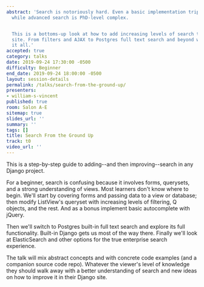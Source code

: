 ```yaml
---
abstract: 'Search is notoriously hard. Even a basic implementation trips up many beginners
  while advanced search is PhD-level complex.


  This is a bottoms-up look at how to add increasing levels of search to any Django
  site. From filters and AJAX to Postgres full text search and beyond we''ll cover
  it all.'
accepted: true
category: talks
date: 2019-09-24 17:30:00 -0500
difficulty: Beginner
end_date: 2019-09-24 18:00:00 -0500
layout: session-details
permalink: /talks/search-from-the-ground-up/
presenters:
- william-s-vincent
published: true
room: Salon A-E
sitemap: true
slides_url: ''
summary: ''
tags: []
title: Search From the Ground Up
track: t0
video_url: ''
---
```


This is a step-by-step guide to adding--and then improving--search in any Django project.

For a beginner, search is confusing because it involves forms, querysets, and a strong understanding of views. Most learners don't know where to begin. We'll start by covering forms and passing data to a view or database; then modify ListView's queryset with increasing levels of filtering, Q objects, and the rest. And as a bonus implement basic autocomplete with jQuery.

Then we'll switch to Postgres built-in full text search and explore its full functionality. Built-in Django gets us most of the way there. Finally we'll look at ElasticSearch and other options for the true enterprise search experience.

The talk will mix abstract concepts and with concrete code examples (and a companion source code repo). Whatever the viewer's level of knowledge they should walk away with a better understanding of search and new ideas on how to improve it in their Django site.